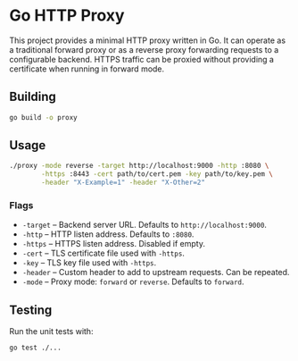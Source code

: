 # Go HTTP Proxy

This project provides a minimal HTTP proxy written in Go. It can operate as a traditional forward proxy or as a reverse proxy forwarding requests to a configurable backend. HTTPS traffic can be proxied without providing a certificate when running in forward mode.

## Building

```sh
go build -o proxy
```

## Usage

```sh
./proxy -mode reverse -target http://localhost:9000 -http :8080 \
        -https :8443 -cert path/to/cert.pem -key path/to/key.pem \
        -header "X-Example=1" -header "X-Other=2"
```

### Flags

- `-target` – Backend server URL. Defaults to `http://localhost:9000`.
- `-http` – HTTP listen address. Defaults to `:8080`.
- `-https` – HTTPS listen address. Disabled if empty.
- `-cert` – TLS certificate file used with `-https`.
- `-key` – TLS key file used with `-https`.
- `-header` – Custom header to add to upstream requests. Can be repeated.
- `-mode` – Proxy mode: `forward` or `reverse`. Defaults to `forward`.

## Testing

Run the unit tests with:

```sh
go test ./...
```
